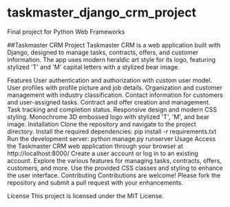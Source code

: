 # taskmaster_django_crm_project
Final project for Python Web Frameworks

##Taskmaster CRM Project
Taskmaster CRM is a web application built with Django, designed to manage tasks, contracts, offers, and customer information. The app uses modern heraldic art style for its logo, featuring stylized 'T' and 'M' capital letters with a stylized bear image.

Features
User authentication and authorization with custom user model.
User profiles with profile picture and job details.
Organization and customer management with industry classification.
Contact information for customers and user-assigned tasks.
Contract and offer creation and management.
Task tracking and completion status.
Responsive design and modern CSS styling.
Monochrome 3D embossed logo with stylized 'T', 'M', and bear image.
Installation
Clone the repository and navigate to the project directory.
Install the required dependencies: pip install -r requirements.txt
Run the development server: python manage.py runserver
Usage
Access the Taskmaster CRM web application through your browser at http://localhost:8000/
Create a user account or log in to an existing account.
Explore the various features for managing tasks, contracts, offers, customers, and more.
Use the provided CSS classes and styling to enhance the user interface.
Contributing
Contributions are welcome! Please fork the repository and submit a pull request with your enhancements.

License
This project is licensed under the MIT License.
